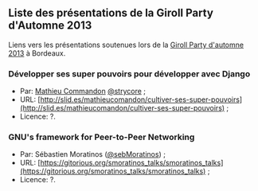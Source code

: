 ## Liste des présentations de la Giroll Party d'Automne 2013

Liens vers les présentations soutenues lors de la [Giroll Party d'automne 2013](http://www.giroll.org/post/2013/09/24/Giroll-Install-Party-Automne-2013-Samedi-23-Novembre) à Bordeaux.

### Développer ses super pouvoirs pour développer avec Django

* Par: [Mathieu Commandon](https://github.com/strycore/dotfiles) [@strycore](https://twitter.com/strycore) ;
* URL: [http://slid.es/mathieucomandon/cultiver-ses-super-pouvoirs](http://slid.es/mathieucomandon/cultiver-ses-super-pouvoirs) ;
* Licence: ?.

### GNU's framework for Peer-to-Peer Networking

* Par: Sébastien Moratinos ([@sebMoratinos](https://twitter.com/SebMoratinos)) ;
* URL: [https://gitorious.org/smoratinos_talks/smoratinos_talks](https://gitorious.org/smoratinos_talks/smoratinos_talks) ;
* Licence: ?.
